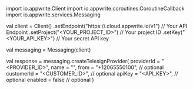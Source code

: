 import io.appwrite.Client
import io.appwrite.coroutines.CoroutineCallback
import io.appwrite.services.Messaging

val client = Client()
    .setEndpoint("https://<REGION>.cloud.appwrite.io/v1") // Your API Endpoint
    .setProject("<YOUR_PROJECT_ID>") // Your project ID
    .setKey("<YOUR_API_KEY>") // Your secret API key

val messaging = Messaging(client)

val response = messaging.createTelesignProvider(
    providerId = "<PROVIDER_ID>",
    name = "<NAME>",
    from = "+12065550100", // optional
    customerId = "<CUSTOMER_ID>", // optional
    apiKey = "<API_KEY>", // optional
    enabled = false // optional
)

